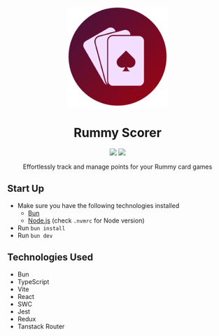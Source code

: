 <p align="center">
    <a href="https://rummy.stefischer.com">
        <img src="./public/logo512.png" height="230"></img>
    </a>
</p>
<h1 align="center">Rummy Scorer</h1>

<p align="center">
    <img src="https://img.shields.io/github/actions/workflow/status/RevenantEverest/RummyScorer/eslint.yml?style=flat&logo=github&label=ESLint"></img>
    <img src="https://img.shields.io/github/stars/RevenantEverest/RummyScorer?style=social"></img>
</p>

<p align="center">Effortlessly track and manage points for your Rummy card games</p>

## Start Up

- Make sure you have the following technologies installed
    - [Bun](https://bun.sh/docs/installation)
    - [Node.js](https://nodejs.org/) (check `.nvmrc` for Node version)
- Run `bun install`
- Run `bun dev`

## Technologies Used
- Bun
- TypeScript
- Vite
- React
- SWC
- Jest
- Redux
- Tanstack Router
